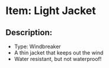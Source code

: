 # Item: Light Jacket

## Description: 
* Type: Windbreaker
* A thin jacket that keeps out the wind 
* Water resistant, but not waterproof!